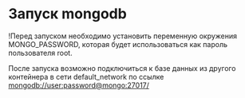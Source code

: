 # Запуск mongodb
!Перед запуском необходимо установить переменную окружения MONGO_PASSWORD, которая будет использоваться как пароль пользователя root.

После запуска возможно подключиться к базе данных из другого контейнера в сети default_network по ссылке [mongodb://user:password@mongo:27017/](mongodb://user:password@mongo:27017/)